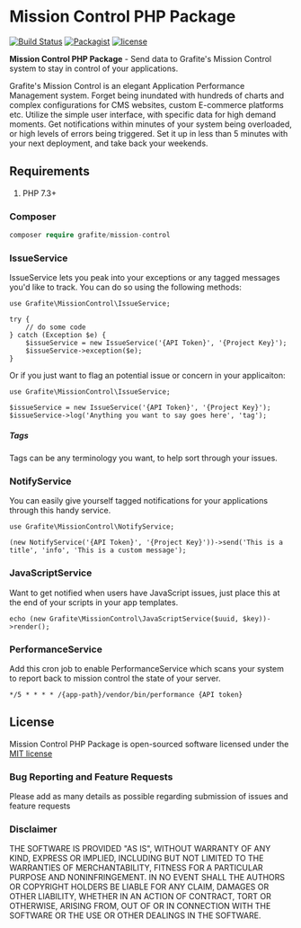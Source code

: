 # Mission Control PHP Package

[![Build Status](https://github.com/GrafiteInc/Mission-Control-Package/workflows/PHP%20Package%20Tests/badge.svg?branch=master)](https://github.com/GrafiteInc/Mission-Control-Package/actions?query=workflow%3A%22PHP+Package+Tests%22)
[![Packagist](https://img.shields.io/packagist/dt/grafite/mission-control.svg)](https://packagist.org/packages/grafite/mission-control)
[![license](https://img.shields.io/github/license/mashape/apistatus.svg)](https://packagist.org/packages/grafite/mission-control-package)

**Mission Control PHP Package** - Send data to Grafite's Mission Control system to stay in control of your applications.

Grafite's Mission Control is an elegant Application Performance Management system. Forget being inundated with hundreds of charts and complex configurations for CMS websites, custom E-commerce platforms etc. Utilize the simple user interface, with specific data for high demand moments. Get notifications within minutes of your system being overloaded, or high levels of errors being triggered. Set it up in less than 5 minutes with your next deployment, and take back your weekends.

## Requirements

1. PHP 7.3+

### Composer

```php
composer require grafite/mission-control
```

### IssueService

IssueService lets you peak into your exceptions or any tagged messages you'd like to track. You can do so using the following methods:

```
use Grafite\MissionControl\IssueService;

try {
    // do some code
} catch (Exception $e) {
    $issueService = new IssueService('{API Token}', '{Project Key}');
    $issueService->exception($e);
}
```

Or if you just want to flag an potential issue or concern in your applicaiton:

```
use Grafite\MissionControl\IssueService;

$issueService = new IssueService('{API Token}', '{Project Key}');
$issueService->log('Anything you want to say goes here', 'tag');
```

##### Tags

Tags can be any terminology you want, to help sort through your issues.

### NotifyService

You can easily give yourself tagged notifications for your applications through this handy service.

```
use Grafite\MissionControl\NotifyService;

(new NotifyService('{API Token}', '{Project Key}'))->send('This is a title', 'info', 'This is a custom message');
```

### JavaScriptService

Want to get notified when users have JavaScript issues, just place this at the end of your scripts in your app templates.

```
echo (new Grafite\MissionControl\JavaScriptService($uuid, $key))->render();
```

### PerformanceService

Add this cron job to enable PerformanceService which scans your system to report back to mission control the state of your server.

```
*/5 * * * * /{app-path}/vendor/bin/performance {API token}
```

## License
Mission Control PHP Package is open-sourced software licensed under the [MIT license](http://opensource.org/licenses/MIT)

### Bug Reporting and Feature Requests
Please add as many details as possible regarding submission of issues and feature requests

### Disclaimer
THE SOFTWARE IS PROVIDED "AS IS", WITHOUT WARRANTY OF ANY KIND, EXPRESS OR IMPLIED, INCLUDING BUT NOT LIMITED TO THE WARRANTIES OF MERCHANTABILITY, FITNESS FOR A PARTICULAR PURPOSE AND NONINFRINGEMENT. IN NO EVENT SHALL THE AUTHORS OR COPYRIGHT HOLDERS BE LIABLE FOR ANY CLAIM, DAMAGES OR OTHER LIABILITY, WHETHER IN AN ACTION OF CONTRACT, TORT OR OTHERWISE, ARISING FROM, OUT OF OR IN CONNECTION WITH THE SOFTWARE OR THE USE OR OTHER DEALINGS IN THE SOFTWARE.

